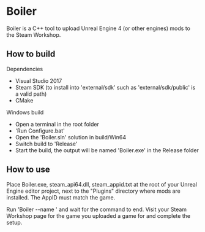 # Boiler

Boiler is a C++ tool to upload Unreal Engine 4 (or other engines) mods to the Steam Workshop.

## How to build

Dependencies

 * Visual Studio 2017
 * Steam SDK (to install into 'external/sdk' such as 'external/sdk/public' is a valid path)
 * CMake

Windows build

 * Open a terminal in the root folder
 * 'Run Configure.bat'
 * Open the 'Boiler.sln' solution in build/Win64
 * Switch build to 'Release'
 * Start the build, the output will be named 'Boiler.exe' in the Release folder

## How to use

Place Boiler.exe, steam_api64.dll, steam_appid.txt at the root of your Unreal Engine editor project, next to the "Plugins" directory where mods are installed. The AppID must match the game.

Run 'Boiler --name <mod name>' and wait for the command to end. Visit your Steam Workshop page for the game you uploaded a game for and complete the setup.
